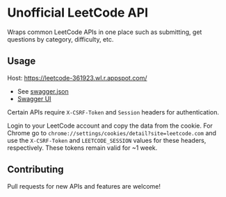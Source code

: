 # Unofficial LeetCode API

Wraps common LeetCode APIs in one place such as submitting, get questions by category, difficulty, etc.

## Usage

Host: https://leetcode-361923.wl.r.appspot.com/

-   See [swagger.json](swagger.json)
-   [Swagger UI](https://petstore.swagger.io/?_ga=2.166651710.1040648702.1662666555-1845892988.1661718828)

Certain APIs require `X-CSRF-Token` and `Session` headers for authentication.

Login to your LeetCode account and copy the data from the cookie. For Chrome go to
`chrome://settings/cookies/detail?site=leetcode.com` and use the `X-CSRF-Token` and `LEETCODE_SESSION` values for these headers, respectively.
These tokens remain valid for ~1 week.

## Contributing

Pull requests for new APIs and features are welcome!
